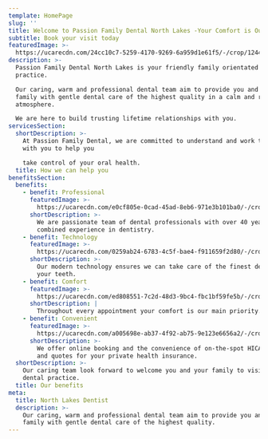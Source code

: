 ```yaml
---
template: HomePage
slug: ''
title: Welcome to Passion Family Dental North Lakes -Your Comfort is Our Top Priority
subtitle: Book your visit today
featuredImage: >-
  https://ucarecdn.com/24cc10c7-5259-4170-9269-6a959d1e61f5/-/crop/1244x1157/0,575/-/preview/-/enhance/100/
description: >-
  Passion Family Dental North Lakes is your friendly family orientated dental
  practice.

  Our caring, warm and professional dental team aim to provide you and your
  family with gentle dental care of the highest quality in a calm and relaxing
  atmosphere.  

  We are here to build trusting lifetime relationships with you.
servicesSection:
  shortDescription: >-
    At Passion Family Dental, we are committed to understand and work together
    with you to help you

    take control of your oral health.
  title: How we can help you
benefitsSection:
  benefits:
    - benefit: Professional
      featuredImage: >-
        https://ucarecdn.com/e0cf805e-0cad-45ad-8eb6-971e3b101ba0/-/crop/568x496/883,641/-/preview/-/enhance/50/
      shortDescription: >-
        We are passionate team of dental professionals with over 40 years
        combined experience in dentistry. 
    - benefit: Technology
      featuredImage: >-
        https://ucarecdn.com/0259ab24-6783-4c5f-bae4-f911659f2d80/-/crop/335x245/34,105/-/preview/-/enhance/50/
      shortDescription: >-
        Our modern technology ensures we can take care of the finest details of
        your teeth.
    - benefit: Comfort
      featuredImage: >-
        https://ucarecdn.com/ed808551-7c2d-48d3-9bc4-fbc1bf59fe5b/-/crop/1808x1437/501,0/-/preview/-/enhance/52/
      shortDescription: |
        Throughout every appointment your comfort is our main priority. 
    - benefit: Convenient
      featuredImage: >-
        https://ucarecdn.com/a005698e-ab37-4f92-ab75-9e123e6656a2/-/crop/1294x1499/162,493/-/preview/-/enhance/92/
      shortDescription: >-
        We offer online booking and the convenience of on-the-spot HICAPS claims
        and quotes for your private health insurance.
  shortDescription: >-
    Our caring team look forward to welcome you and your family to visit our
    dental practice.
  title: Our benefits
meta:
  title: North Lakes Dentist
  description: >-
    Our caring, warm and professional dental team aim to provide you and your
    family with gentle dental care of the highest quality.
---
```



